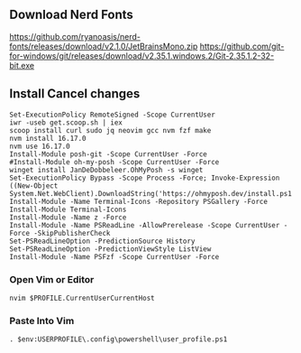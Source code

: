 
## Download Nerd Fonts
https://github.com/ryanoasis/nerd-fonts/releases/download/v2.1.0/JetBrainsMono.zip
https://github.com/git-for-windows/git/releases/download/v2.35.1.windows.2/Git-2.35.1.2-32-bit.exe

## Install Cancel changes
    Set-ExecutionPolicy RemoteSigned -Scope CurrentUser
    iwr -useb get.scoop.sh | iex
    scoop install curl sudo jq neovim gcc nvm fzf make
    nvm install 16.17.0
    nvm use 16.17.0
    Install-Module posh-git -Scope CurrentUser -Force
    #Install-Module oh-my-posh -Scope CurrentUser -Force
    winget install JanDeDobbeleer.OhMyPosh -s winget
    Set-ExecutionPolicy Bypass -Scope Process -Force; Invoke-Expression ((New-Object System.Net.WebClient).DownloadString('https://ohmyposh.dev/install.ps1'))
    Install-Module -Name Terminal-Icons -Repository PSGallery -Force                                                                                       
    Install-Module Terminal-Icons
    Install-Module -Name z -Force
    Install-Module -Name PSReadLine -AllowPrerelease -Scope CurrentUser -Force -SkipPublisherCheck
    Set-PSReadLineOption -PredictionSource History
    Set-PSReadLineOption -PredictionViewStyle ListView
    Install-Module -Name PSFzf -Scope CurrentUser -Force
### Open Vim or Editor 
    nvim $PROFILE.CurrentUserCurrentHost
### Paste Into Vim 
    . $env:USERPROFILE\.config\powershell\user_profile.ps1
 
